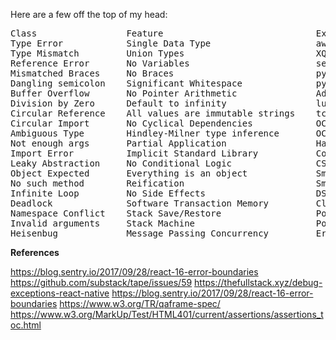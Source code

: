 Here are a few off the top of my head:

<pre>
Class                 Feature                             Example
Type Error            Single Data Type                    awk
Type Mismatch         Union Types                         XQuery
Reference Error       No Variables                        sed
Mismatched Braces     No Braces                           python
Dangling semicolon    Significant Whitespace              python
Buffer Overflow       No Pointer Arithmetic               Ada
Division by Zero      Default to infinity                 lua
Circular Reference    All values are immutable strings    tcl
Circular Import       No Cyclical Dependencies            OCaml
Ambiguous Type        Hindley-Milner type inference       OCaml
Not enough args       Partial Application                 Haxe
Import Error          Implicit Standard Library           Coldfusion
Leaky Abstraction     No Conditional Logic                CSS
Object Expected       Everything is an object             SmallTalk
No such method        Reification                         SmallTalk
Infinite Loop         No Side Effects                     DSSSL
Deadlock              Software Transaction Memory         Clojure
Namespace Conflict    Stack Save/Restore                  PostScript
Invalid arguments     Stack Machine                       PostScript
Heisenbug             Message Passing Concurrency         Erlang
</pre>


**References**

https://blog.sentry.io/2017/09/28/react-16-error-boundaries
https://github.com/substack/tape/issues/59
https://thefullstack.xyz/debug-exceptions-react-native
https://blog.sentry.io/2017/09/28/react-16-error-boundaries
https://www.w3.org/TR/qaframe-spec/
https://www.w3.org/MarkUp/Test/HTML401/current/assertions/assertions_toc.html